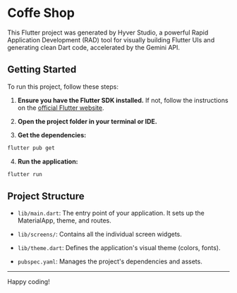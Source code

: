 # Coffe Shop

This Flutter project was generated by Hyver Studio, a powerful Rapid Application Development (RAD) tool for visually building Flutter UIs and generating clean Dart code, accelerated by the Gemini API.

## Getting Started

To run this project, follow these steps:

1.  **Ensure you have the Flutter SDK installed.** If not, follow the instructions on the [official Flutter website](https://flutter.dev/docs/get-started/install).

2.  **Open the project folder in your terminal or IDE.**

3.  **Get the dependencies:**
```sh
flutter pub get
```

4.  **Run the application:**
```sh
flutter run
```

## Project Structure

-   `lib/main.dart`: The entry point of your application. It sets up the MaterialApp, theme, and routes.
-   `lib/screens/`: Contains all the individual screen widgets.

-   `lib/theme.dart`: Defines the application's visual theme (colors, fonts).
-   `pubspec.yaml`: Manages the project's dependencies and assets.


---

Happy coding!
